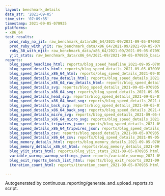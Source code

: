 ```yaml
---
layout: benchmark_details
date_str: '2021-09-05'
time_str: '07:09:35'
timestamp: 2021-09-05-070935
platforms:
- x86_64
test_results:
  prod_ruby_no_jit: raw_benchmark_data/x86_64/2021-09/2021-09-05-070935_basic_benchmark_prod_ruby_no_jit.json
  prod_ruby_with_yjit: raw_benchmark_data/x86_64/2021-09/2021-09-05-070935_basic_benchmark_prod_ruby_with_yjit.json
  ruby_30_with_mjit: raw_benchmark_data/x86_64/2021-09/2021-09-05-070935_basic_benchmark_ruby_30_with_mjit.json
  yjit_stats: raw_benchmark_data/x86_64/2021-09/2021-09-05-070935_basic_benchmark_yjit_stats.json
reports:
  blog_speed_headline_html: reports/blog_speed_headline_2021-09-05-070935.html
  blog_speed_details_html: reports/blog_speed_details_2021-09-05-070935.html
  blog_speed_details_x86_64_html: reports/blog_speed_details_2021-09-05-070935.x86_64.html
  blog_speed_details_raw_details_html: reports/blog_speed_details_2021-09-05-070935.raw_details.html
  blog_speed_details_x86_64_raw_details_html: reports/blog_speed_details_2021-09-05-070935.x86_64.raw_details.html
  blog_speed_details_svg: reports/blog_speed_details_2021-09-05-070935.svg
  blog_speed_details_x86_64_svg: reports/blog_speed_details_2021-09-05-070935.x86_64.svg
  blog_speed_details_head_svg: reports/blog_speed_details_2021-09-05-070935.head.svg
  blog_speed_details_x86_64_head_svg: reports/blog_speed_details_2021-09-05-070935.x86_64.head.svg
  blog_speed_details_back_svg: reports/blog_speed_details_2021-09-05-070935.back.svg
  blog_speed_details_x86_64_back_svg: reports/blog_speed_details_2021-09-05-070935.x86_64.back.svg
  blog_speed_details_micro_svg: reports/blog_speed_details_2021-09-05-070935.micro.svg
  blog_speed_details_x86_64_micro_svg: reports/blog_speed_details_2021-09-05-070935.x86_64.micro.svg
  blog_speed_details_tripwires_json: reports/blog_speed_details_2021-09-05-070935.tripwires.json
  blog_speed_details_x86_64_tripwires_json: reports/blog_speed_details_2021-09-05-070935.x86_64.tripwires.json
  blog_speed_details_csv: reports/blog_speed_details_2021-09-05-070935.csv
  blog_speed_details_x86_64_csv: reports/blog_speed_details_2021-09-05-070935.x86_64.csv
  blog_memory_details_html: reports/blog_memory_details_2021-09-05-070935.html
  blog_memory_details_x86_64_html: reports/blog_memory_details_2021-09-05-070935.x86_64.html
  blog_yjit_stats_html: reports/blog_yjit_stats_2021-09-05-070935.html
  variable_warmup_warmup_settings_json: reports/variable_warmup_2021-09-05-070935.warmup_settings.json
  blog_exit_reports_bench_list_html: reports/blog_exit_reports_2021-09-05-070935.bench_list.html
  iteration_count_html: reports/iteration_count_2021-09-05-070935.html

---
```

Autogenerated by continuous_reporting/generate_and_upload_reports.rb script.
